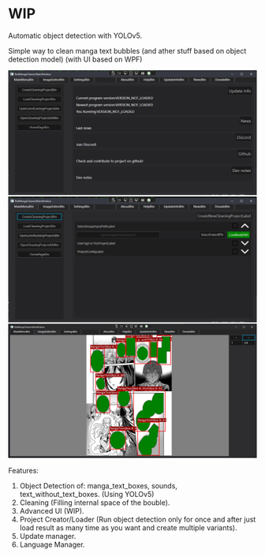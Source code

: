 # WIP

Automatic object detection with YOLOv5.

Simple way to clean manga text bubbles (and ather stuff based on object detection model) (with UI based on WPF)

![1](Files/Images/1.png)
![2](Files/Images/2.png)
![3](Files/Images/3.png)

Features:

1. Object Detection of: manga_text_boxes, sounds, text_without_text_boxes. (Using YOLOv5)
2. Cleaning (Filling internal space of the bouble).
3. Advanced UI (WIP).
4. Project Creator/Loader (Run object detection only for once and after just load result as many time as you want and create multiple variants).
5. Update manager.
6. Language Manager.
